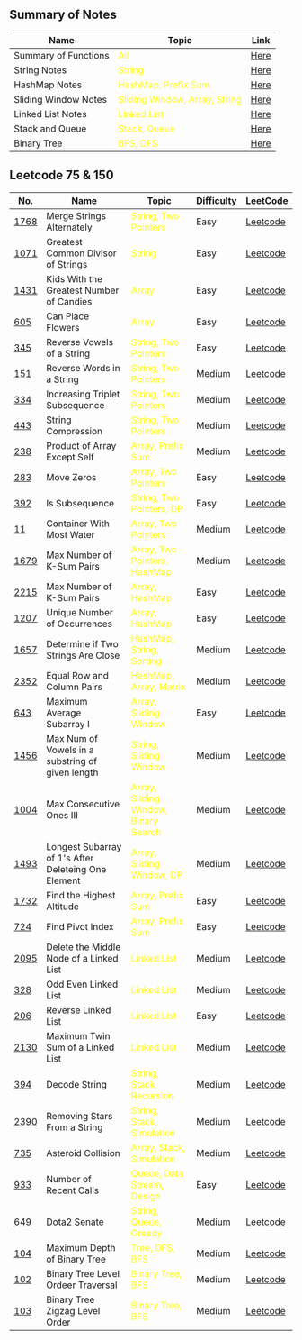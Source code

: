 
## Summary of Notes

| Name       | Topic       | Link  
| ---         |    ----     |          ---               
| Summary of Functions |  <span style="color:yellow">All</span> | [Here](https://github.com/leileili1010/leetcode/blob/main/Commonly%20used%20methods.md) 
| String Notes |  <span style="color:yellow">String</span> | [Here](https://github.com/leileili1010/leetcode/blob/main/String/Notes.md) 
| HashMap Notes |  <span style="color:yellow">HashMap, Prefix Sum</span> | [Here](https://github.com/leileili1010/leetcode/blob/main/Hash%20Map/Hash%20Map%20Learning%20Notes.md) 
| Sliding Window Notes |  <span style="color:yellow">Sliding Window, Array, String</span> | [Here](https://github.com/leileili1010/leetcode/blob/main/Sliding%20Window/Sliding%20Window%20Notes.md) 
| Linked List Notes |  <span style="color:yellow">Linked List</span> | [Here](https://github.com/leileili1010/leetcode/blob/main/Linked%20List/Linked%20list%20learning%20notes.md) 
| Stack and Queue |  <span style="color:yellow">Stack, Queue</span> | [Here](https://github.com/leileili1010/leetcode/blob/main/Stack%20and%20Queue/Stack%20and%20Queue%20Learning%20Notes.md) 
| Binary Tree |  <span style="color:yellow">BFS, DFS</span> | [Here](https://github.com/leileili1010/leetcode/blob/main/Binary%20Tree/Binary%20tree%20learning%20notes.md)

## Leetcode 75 & 150

| No.         | Name       | Topic   | Difficulty   | LeetCode
| ---         |    ----     |          ---  |          ---  |   ---  |       
| [1768](https://github.com/leileili1010/leetcode/blob/main/String/Practice/1768.%20Merge%20Strings%20Alternately_easy.md)     | Merge Strings Alternately|  <span style="color:yellow">String, Two Pointers </span> |Easy  | [Leetcode](https://leetcode.com/problems/merge-strings-alternately/description/?envType=study-plan-v2&envId=leetcode-75)
| [1071](https://github.com/leileili1010/leetcode/blob/main/String/Practice/1071.%20Greatest%20Common%20Divisor%20of%20Strings_easy.md)     | Greatest Common Divisor of Strings|  <span style="color:yellow">String</span> |Easy | [Leetcode](https://leetcode.com/problems/greatest-common-divisor-of-strings/?envType=study-plan-v2&envId=leetcode-75)  
| [1431](https://github.com/leileili1010/leetcode/blob/main/Array/1431.%20Kids%20With%20the%20Greatest%20Number%20of%20Candies_easy.md)| Kids With the Greatest Number of Candies|  <span style="color:yellow">Array</span> |Easy | [Leetcode](https://leetcode.com/problems/kids-with-the-greatest-number-of-candies/?envType=study-plan-v2&envId=leetcode-75)
| [605](https://github.com/leileili1010/leetcode/blob/main/Array/605.%20Can%20Place%20Flowers_easy.md)| Can Place Flowers|  <span style="color:yellow">Array</span> |Easy | [Leetcode](https://leetcode.com/problems/can-place-flowers/description/?envType=study-plan-v2&envId=leetcode-75)
| [345](https://github.com/leileili1010/leetcode/blob/main/String/Practice/345.%20Reverse%20Vowels%20of%20a%20String_easy.md)| Reverse Vowels of a String|  <span style="color:yellow">String, Two Pointers</span> |Easy | [Leetcode](https://leetcode.com/problems/reverse-vowels-of-a-string/description/?envType=study-plan-v2&envId=leetcode-75)
| [151](https://github.com/leileili1010/leetcode/blob/main/String/Practice/151.%20Reverse%20Words%20in%20a%20String_medium.md)| Reverse Words in a String|  <span style="color:yellow">String, Two Pointers</span> |Medium | [Leetcode](https://leetcode.com/problems/reverse-words-in-a-string/description/?envType=study-plan-v2&envId=leetcode-75)
| [334](https://github.com/leileili1010/leetcode/blob/main/String/Practice/151.%20Reverse%20Words%20in%20a%20String_medium.md)| Increasing Triplet Subsequence|  <span style="color:yellow">String, Two Pointers</span> |Medium | [Leetcode](https://leetcode.com/problems/increasing-triplet-subsequence/description/?envType=study-plan-v2&envId=leetcode-75)
| [443](https://github.com/leileili1010/leetcode/blob/main/String/Practice/443.%20String%20Compression_medium.md)| String Compression|  <span style="color:yellow">String, Two Pointers</span> |Medium | [Leetcode](https://leetcode.com/problems/string-compression/description/?envType=study-plan-v2&envId=leetcode-75)
| [238](https://github.com/leileili1010/leetcode/blob/main/Array/238.%20Product%20of%20Array%20Except%20Self_medium.md)| Product of Array Except Self|  <span style="color:yellow">Array, Prefix Sum</span> |Medium | [Leetcode](https://leetcode.com/problems/product-of-array-except-self/description/?envType=study-plan-v2&envId=leetcode-75)
| [283](https://github.com/leileili1010/leetcode/blob/main/Array/283.%20Move%20Zeroes_easy.md)| Move Zeros|  <span style="color:yellow">Array, Two Pointers</span> |Easy | [Leetcode](https://leetcode.com/problems/move-zeroes/?envType=study-plan-v2&envId=leetcode-75)
| [392](https://github.com/leileili1010/leetcode/blob/main/Array/392.%20Is%20Subsequence_easy.md)| Is Subsequence|  <span style="color:yellow">String, Two Pointers, DP</span> |Easy | [Leetcode](https://leetcode.com/problems/is-subsequence/description/?envType=study-plan-v2&envId=leetcode-75)
| [11](https://github.com/leileili1010/leetcode/blob/main/Array/11.%20Container%20With%20Most%20Water_medium.md)| Container With Most Water| <span style="color:yellow">Array, Two Pointers</span> |Medium | [Leetcode](https://leetcode.com/problems/container-with-most-water/description/?envType=study-plan-v2&envId=leetcode-75)
| [1679](https://github.com/leileili1010/leetcode/blob/main/Array/1679.%20Max%20Number%20of%20K-Sum%20Pairs_medium.md)| Max Number of K-Sum Pairs| <span style="color:yellow">Array, Two Pointers, HashMap</span> |Medium | [Leetcode](https://leetcode.com/problems/max-number-of-k-sum-pairs/description/?envType=study-plan-v2&envId=leetcode-75)
| [2215](https://github.com/leileili1010/leetcode/blob/main/Hash%20Map/2215.%20Find%20the%20Difference%20of%20Two%20Arrays_esay.md)| Max Number of K-Sum Pairs| <span style="color:yellow">Array, HashMap</span> |Easy | [Leetcode](https://leetcode.com/problems/find-the-difference-of-two-arrays/description/?envType=study-plan-v2&envId=leetcode-75)
| [1207](https://github.com/leileili1010/leetcode/blob/main/Hash%20Map/1207.%20Unique%20Number%20of%20Occurrences_easy.md)| Unique Number of Occurrences | <span style="color:yellow">Array, HashMap</span> |Easy | [Leetcode](https://leetcode.com/problems/unique-number-of-occurrences/description/?envType=study-plan-v2&envId=leetcode-75)
| [1657](https://github.com/leileili1010/leetcode/blob/main/Hash%20Map/1657.%20Determine%20if%20Two%20Strings%20Are%20Close_medium.md)| Determine if Two Strings Are Close | <span style="color:yellow">HashMap, String, Sorting</span> |Medium | [Leetcode](https://leetcode.com/problems/determine-if-two-strings-are-close/description/?envType=study-plan-v2&envId=leetcode-75)
| [2352](https://github.com/leileili1010/leetcode/blob/main/Hash%20Map/2352.%20Equal%20Row%20and%20Column%20Pairs_medium.md)| Equal Row and Column Pairs | <span style="color:yellow">HashMap, Array, Matrix</span> |Medium | [Leetcode](https://leetcode.com/problems/equal-row-and-column-pairs/description/?envType=study-plan-v2&envId=leetcode-75)
| [643](https://github.com/leileili1010/leetcode/blob/main/Sliding%20Window/643.%20Maximum%20Average%20Subarray%20I_easy.md)| Maximum Average Subarray I | <span style="color:yellow">Array, Sliding Window</span> |Easy | [Leetcode](https://leetcode.com/problems/maximum-average-subarray-i/description/?envType=study-plan-v2&envId=leetcode-75)
| [1456](https://github.com/leileili1010/leetcode/blob/main/Sliding%20Window/1453.%20Max%20Num%20of%20Vowels%20in%20a%20substring%20of%20given%20len_medium.md)| Max Num of Vowels in a substring of given length | <span style="color:yellow">String, Sliding Window</span> |Medium | [Leetcode](https://leetcode.com/problems/maximum-number-of-vowels-in-a-substring-of-given-length/description/?envType=study-plan-v2&envId=leetcode-75)
| [1004](https://github.com/leileili1010/leetcode/blob/main/Sliding%20Window/1004.%20Max%20Consecutive%20Ones%20III.md)| Max Consecutive Ones III | <span style="color:yellow">Array, Sliding Window, Binary Search</span> |Medium | [Leetcode](https://leetcode.com/problems/max-consecutive-ones-iii/description/?envType=study-plan-v2&envId=leetcode-75)
| [1493](https://github.com/leileili1010/leetcode/blob/main/Sliding%20Window/1493.%20Longest%20Subarray%20of%201's%20After%20Deleteing%20One%20Element.md)| Longest Subarray of 1's After Deleteing One Element | <span style="color:yellow">Array, Sliding Window, DP</span> |Medium | [Leetcode](https://leetcode.com/problems/longest-subarray-of-1s-after-deleting-one-element/description/?envType=study-plan-v2&envId=leetcode-75)
| [1732](https://github.com/leileili1010/leetcode/blob/main/Array/1732.Find%20the%20Highest%20Altitude.md)|  Find the Highest Altitude | <span style="color:yellow">Array, Prefix Sum</span> |Easy | [Leetcode](https://leetcode.com/problems/find-the-highest-altitude/?envType=study-plan-v2&envId=leetcode-75)
| [724](https://github.com/leileili1010/leetcode/blob/main/Array/724.%20Find%20Pivot%20Index.md)|  Find Pivot Index | <span style="color:yellow">Array, Prefix Sum</span> |Easy | [Leetcode](https://leetcode.com/problems/find-pivot-index/description/?envType=study-plan-v2&envId=leetcode-75)
| [2095](https://github.com/leileili1010/leetcode/blob/main/Linked%20List/2095.%20Delete%20the%20Middle%20Node%20of%20a%20Linked%20List.md)| Delete the Middle Node of a Linked List | <span style="color:yellow">Linked List</span> |Medium | [Leetcode](https://leetcode.com/problems/delete-the-middle-node-of-a-linked-list/description/?envType=study-plan-v2&envId=leetcode-75)
| [328](https://leetcode.com/problems/odd-even-linked-list/description/?envType=study-plan-v2&envId=leetcode-75)| Odd Even Linked List | <span style="color:yellow">Linked List</span> |Medium | [Leetcode](https://github.com/leileili1010/leetcode/blob/main/Linked%20List/328.%20Odd%20Even%20Linked%20List.md)
| [206](https://github.com/leileili1010/leetcode/blob/main/Linked%20List/206_Reverse%20Linked%20List_easy.md)| Reverse Linked List | <span style="color:yellow">Linked List</span> |Easy| [Leetcode](https://leetcode.com/problems/reverse-linked-list/description/?envType=study-plan-v2&envId=leetcode-75)
| [2130](https://github.com/leileili1010/leetcode/blob/main/Linked%20List/2130.%20Maximum%20Twin%20Sum%20of%20a%20Linked%20List.md)| Maximum Twin Sum of a Linked List | <span style="color:yellow">Linked List</span> |Medium| [Leetcode](https://leetcode.com/problems/maximum-twin-sum-of-a-linked-list/description/?envType=study-plan-v2&envId=leetcode-75)
| [394](https://github.com/leileili1010/leetcode/blob/main/Stack%20and%20Queue/394.%20Decode%20String.md)| Decode String | <span style="color:yellow">String, Stack, Recursion</span> |Medium| [Leetcode](https://leetcode.com/problems/decode-string/?envType=study-plan-v2&envId=leetcode-75)
| [2390](https://github.com/leileili1010/leetcode/blob/main/Stack%20and%20Queue/2390.%20Removing%20Stars%20From%20a%20String.md)| Removing Stars From a String | <span style="color:yellow">String, Stack, Simulation</span> |Medium| [Leetcode](https://leetcode.com/problems/removing-stars-from-a-string/description/?envType=study-plan-v2&envId=leetcode-75)
| [735](https://github.com/leileili1010/leetcode/blob/main/Stack%20and%20Queue/735.%20Asteroid%20Collision.md)| Asteroid Collision | <span style="color:yellow">Array, Stack, Simulation</span> |Medium| [Leetcode](https://leetcode.com/problems/asteroid-collision/?envType=study-plan-v2&envId=leetcode-75)
| [933](https://github.com/leileili1010/leetcode/blob/main/Stack%20and%20Queue/735.%20Asteroid%20Collision.md)| Number of Recent Calls | <span style="color:yellow">Queue, Data Stream, Design</span> |Easy| [Leetcode](https://leetcode.com/problems/number-of-recent-calls/?envType=study-plan-v2&envId=leetcode-75)
| [649](https://github.com/leileili1010/leetcode/blob/main/Stack%20and%20Queue/649.%20Dota2%20Senate.md)| Dota2 Senate | <span style="color:yellow">String, Queue, Greedy</span> |Medium| [Leetcode](https://leetcode.com/problems/dota2-senate/?envType=study-plan-v2&envId=leetcode-75)
| [104](https://github.com/leileili1010/leetcode/blob/main/Binary%20Tree/104.%20Maximum%20Depth%20of%20Binary%20Tree.md)| Maximum Depth of Binary Tree | <span style="color:yellow">Tree, DFS, BFS</span> |Medium| [Leetcode](https://leetcode.com/problems/maximum-depth-of-binary-tree/description/?envType=study-plan-v2&envId=leetcode-75)
| [102](https://github.com/leileili1010/leetcode/blob/main/Binary%20Tree/102.%20Binary%20Tree%20Level%20Order%20Traveral.md)| Binary Tree Level Ordeer Traversal | <span style="color:yellow">Binary Tree, BFS</span> |Medium| [Leetcode](https://leetcode.com/problems/binary-tree-level-order-traversal/description/?envType=study-plan-v2&envId=top-interview-150)
| [103](https://github.com/leileili1010/leetcode/blob/main/Binary%20Tree/102.%20Binary%20Tree%20Level%20Order%20Traveral.md)| Binary Tree Zigzag Level Order | <span style="color:yellow">Binary Tree, BFS</span> |Medium| [Leetcode](https://leetcode.com/problems/binary-tree-zigzag-level-order-traversal/?envType=study-plan-v2&envId=top-interview-150)
